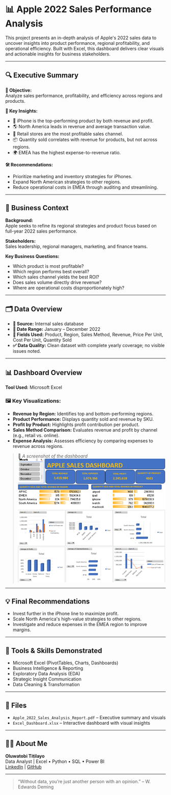 # 📊 Apple 2022 Sales Performance Analysis

This project presents an in-depth analysis of Apple's 2022 sales data to uncover insights into product performance, regional profitability, and operational efficiency. Built with Excel, this dashboard delivers clear visuals and actionable insights for business stakeholders.

---

## 🔍 Executive Summary

**🎯 Objective:**  
Analyze sales performance, profitability, and efficiency across regions and products.

**📌 Key Insights:**
- 📱 iPhone is the top-performing product by both revenue and profit.
- 🌎 North America leads in revenue and average transaction value.
- 🏬 Retail stores are the most profitable sales channel.
- 📦 Quantity sold correlates with revenue for products, but not across regions.
- 🌍 EMEA has the highest expense-to-revenue ratio.

**🛠 Recommendations:**
- Prioritize marketing and inventory strategies for iPhones.
- Expand North American strategies to other regions.
- Reduce operational costs in EMEA through auditing and streamlining.

---

## 🧭 Business Context

**Background:**  
Apple seeks to refine its regional strategies and product focus based on full-year 2022 sales performance.

**Stakeholders:**  
Sales leadership, regional managers, marketing, and finance teams.

**Key Business Questions:**
- Which product is most profitable?
- Which region performs best overall?
- Which sales channel yields the best ROI?
- Does sales volume directly drive revenue?
- Where are operational costs disproportionately high?

---

## 🗂️ Data Overview

- **📁 Source:** Internal sales database
- **📅 Date Range:** January – December 2022
- **🔢 Fields Used:** Product, Region, Sales Method, Revenue, Price Per Unit, Cost Per Unit, Quantity Sold
- **✅ Data Quality:** Clean dataset with complete yearly coverage; no visible issues noted.

---

## 📊 Dashboard Overview

**Tool Used:** Microsoft Excel

### 🖼️ Key Visualizations:
- **Revenue by Region:** Identifies top and bottom-performing regions.
- **Product Performance:** Displays quantity sold and revenue by SKU.
- **Profit by Product:** Highlights profit contribution per product.
- **Sales Method Comparison:** Evaluates revenue and profit by channel (e.g., retail vs. online).
- **Expense Analysis:** Assesses efficiency by comparing expenses to revenue across regions.

> 📌 *A screenshot of the dashboard*
> ![Dashboard Overview](apple-sales-dashboard.png)

---

## 💡 Final Recommendations

- Invest further in the iPhone line to maximize profit.
- Scale North America's high-value strategies to other regions.
- Investigate and reduce expenses in the EMEA region to improve margins.

---

## 🧠 Tools & Skills Demonstrated

- Microsoft Excel (PivotTables, Charts, Dashboards)
- Business Intelligence & Reporting
- Exploratory Data Analysis (EDA)
- Strategic Insight Communication
- Data Cleaning & Transformation

---

## 📁 Files

- `Apple_2022_Sales_Analysis_Report.pdf` – Executive summary and visuals
- `Excel_Dashboard.xlsx` – Interactive dashboard with visual insights

---

## 🙋‍♂️ About Me

**Oluwatobi Titilayo**  
Data Analyst | Excel • Python • SQL • Power BI  
[LinkedIn](https://www.linkedin.com/in/titilayo-oluwatobi/) | [GitHub](https://github.com/Oluwatobi-Data)

---

> “Without data, you’re just another person with an opinion.” – W. Edwards Deming
